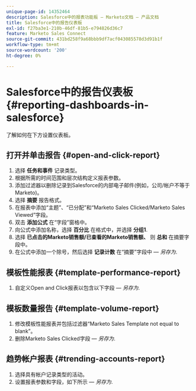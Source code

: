 ```yaml
---
unique-page-id: 14352464
description: Salesforce中的报表功能板 — Marketo文档 — 产品文档
title: Salesforce中的报告仪表板
exl-id: f27ba3e1-210b-46df-81b5-e794826d36c7
feature: Marketo Sales Connect
source-git-commit: 431bd258f9a68bbb9df7acf043085578d3d91b1f
workflow-type: tm+mt
source-wordcount: '200'
ht-degree: 0%

---
```


# Salesforce中的报告仪表板 {#reporting-dashboards-in-salesforce}

了解如何在下方设置仪表板。

## 打开并单击报告 {#open-and-click-report}

1. 选择 **任务和事件** 记录类型。
1. 根据所需的时间范围和层次结构定义报表参数。
1. 添加过滤器以删除记录到Salesforce的内部电子邮件(例如，公司/帐户不等于Marketo)。
1. 选择 **摘要** 报告格式。
1. 在报表中添加“主题”、“已分配”和“Marketo Sales Clicked/Marketo Sales Viewed”字段。
1. 双击 **添加公式** 在“字段”窗格中。
1. 向公式中添加名称，选择 **百分比** 在格式中，并选择 **分组1**.
1. 选择 **已点击的Marketo销售额/已查看的Marketo销售额、** 则 **总和** 在摘要字段中。
1. 在公式中添加一个除号，然后选择 **记录计数** 在“摘要”字段中 —  _另存为_.

## 模板性能报表 {#template-performance-report}

1. 自定义Open and Click报表以包含以下字段 —  _另存为_.

## 模板数量报告 {#template-volume-report}

1. 修改模板性能报表并包括过滤器“Marketo Sales Template not equal to blank”。
1. 删除Marketo Sales Clicked字段 —  _另存为_.

## 趋势帐户报表 {#trending-accounts-report}

1. 选择具有帐户记录类型的活动。
1. 设置报表参数和字段，如下所示 —  _另存为_.
